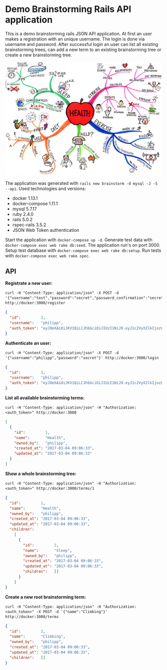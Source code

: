 # Demo Brainstorming Rails API application

This is a demo brainstorming rails JSON API application. At first an user makes a registration with an unique username. The login is done via username and password. After successful login an user can list all existing brainstorming trees, can add a new term to an existing brainstorming tree or create a new brainstorming tree.

![Kiku](doc/images/health.jpg)

The application was generated with `rails new brainstorm -d mysql -J -S --api`. Used technologies and versions:

* docker         1.13.1
* docker-compose 1.11.1
* mysql          5.7.17
* ruby           2.4.0
* rails          5.0.2
* rspec-rails    3.5.2
* JSON Web Token authentication

Start the application with `docker-compose up -d`. Generate test data with `docker-compose exec web rake db:seed`. The application run's on port 3000. Setup test database with `docker-compose exec web rake db:setup`. Run tests with `docker-compose exec web rake spec`.

## API

**Registrate a new user:**

    curl -H "Content-Type: application/json" -X POST -d '{"username":"test","password":"secret","password_confirmation":"secret"}' http://docker:3000/register

```json
{
  "id":         3,
  "username":   "philipp",
  "auth_token": "eyJ0eXAiOiJKV1QiLCJhbGciOiJIUzI1NiJ9.eyJ1c2VyX2lkIjozLCJleHAiOjE0ODg2NTUwOTh9.tufeV0v5wM06vbiZTLQqZfPUu6jZHhu2HkyvO3JTLs4"
}
```

**Authenticate an user:**

    curl -H "Content-Type: application/json" -X POST -d '{"username":"philipp","password":"secret"}' http://docker:3000/login 

```json
{
  "id":         3,
  "username":   "philipp",
  "auth_token": "eyJ0eXAiOiJKV1QiLCJhbGciOiJIUzI1NiJ9.eyJ1c2VyX2lkIjozLCJleHAiOjE0ODg2NTUwOTh9.tufeV0v5wM06vbiZTLQqZfPUu6jZHhu2HkyvO3JTLs4"
}
```

**List all available brainstorming terms:**

    curl -H "Content-Type: application/json" -H "Authorization: <auth_token>" http://docker:3000

```json
[
  {
    "id":         1,
    "name":       "Health",
    "owned_by":   "philipp",
    "created_at": "2017-03-04 09:06:33",
    "updated_at": "2017-03-04 09:06:33"
  }
]
```

**Show a whole brainstorming tree:**

    curl -H "Content-Type: application/json" -H "Authorization: <auth_token>" http://docker:3000/terms/1

```json
{
  "id":         1,
  "name":       "Health",
  "owned_by":   "philipp",
  "created_at": "2017-03-04 09:06:33",
  "updated_at": "2017-03-04 09:06:33",
  "children":
    [
      {
        "id":         2,
        "name":       "Sleep",
        "owned_by":   "philipp",
        "created_at": "2017-03-04 09:06:33",
        "updated_at": "2017-03-04 09:06:33",
        "children":   []
      }
    ]
}
```

**Create a new root brainstorming term:**

    curl -H "Content-Type: application/json" -H "Authorization: <auth_token>" -X POST -d '{"name":"Climbing"}' http://docker:3000/terms

```json
{
  "id":         3,
  "name":       "Climbing",
  "owned_by":   "philipp",
  "created_at": "2017-03-04 09:06:33",
  "updated_at": "2017-03-04 09:06:33",
  "children":   []
}
```

